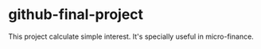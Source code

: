 # github-final-project
This project calculate simple interest.
It's specially useful in micro-finance.
